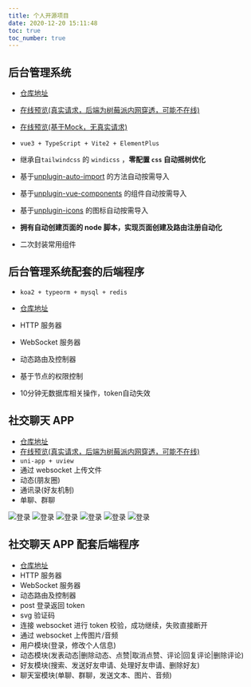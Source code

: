 ```yaml
---
title: 个人开源项目
date: 2020-12-20 15:11:48
toc: true
toc_number: true
---
```


## 后台管理系统

- [仓库地址](https://gitee.com/BluesYoung-web/admin-vue3-element3-vite2)
- [在线预览(真实请求，后端为树莓派内网穿透，可能不在线)](http://frp.104300.xyz:15151/)
- [在线预览(基于Mock，无真实请求)](https://bluesyoung-web.gitee.io/admin-vue3-element3-vite2/#/)

- `vue3 + TypeScript + Vite2 + ElementPlus`
- 继承自`tailwindcss` 的 `windicss` ，**零配置 `css` 自动摇树优化**

- 基于[unplugin-auto-import](https://github.com/antfu/unplugin-auto-import) 的方法自动按需导入
- 基于[unplugin-vue-components](https://github.com/antfu/unplugin-vue-components) 的组件自动按需导入
- 基于[unplugin-icons](https://github.com/antfu/unplugin-icons) 的图标自动按需导入
- **拥有自动创建页面的 node 脚本，实现页面创建及路由注册自动化**
- 二次封装常用组件

## 后台管理系统配套的后端程序

- `koa2 + typeorm + mysql + redis`
- [仓库地址](https://gitee.com/BluesYoung-web/admin-server)

-  HTTP 服务器
-  WebSocket 服务器
-  动态路由及控制器
-  基于节点的权限控制
-  10分钟无数据库相关操作，token自动失效

## 社交聊天 APP

- [仓库地址](https://gitee.com/BluesYoung-web/young-chat)
- [在线预览(真实请求，后端为树莓派内网穿透，可能不在线)](http://frp.104300.xyz:15151/chat/#/pages/login/index)
- `uni-app + uview`
-  通过 websocket 上传文件
-  动态(朋友圈)
-  通讯录(好友机制)
-  单聊、群聊

![登录](/img/登录.png)
![登录](/img/我的.png)
![登录](/img/好友申请.png)
![登录](/img/好友列表.png)
![登录](/img/消息列表.png)
![登录](/img/聊天.png)


## 社交聊天 APP 配套后端程序

- [仓库地址](https://gitee.com/BluesYoung-web/young-chat-server)
-  HTTP 服务器
-  WebSocket 服务器
-  动态路由及控制器
-  post 登录返回 token
-  svg 验证码
-  连接 websocket 进行 token 校验，成功继续，失败直接断开
-  通过 websocket 上传图片/音频
-  用户模块(登录，修改个人信息)
-  动态模块(发表动态|删除动态、点赞|取消点赞、评论|回复评论|删除评论)
-  好友模块(搜索、发送好友申请、处理好友申请、删除好友)
-  聊天室模块(单聊、群聊，发送文本、图片、音频)

